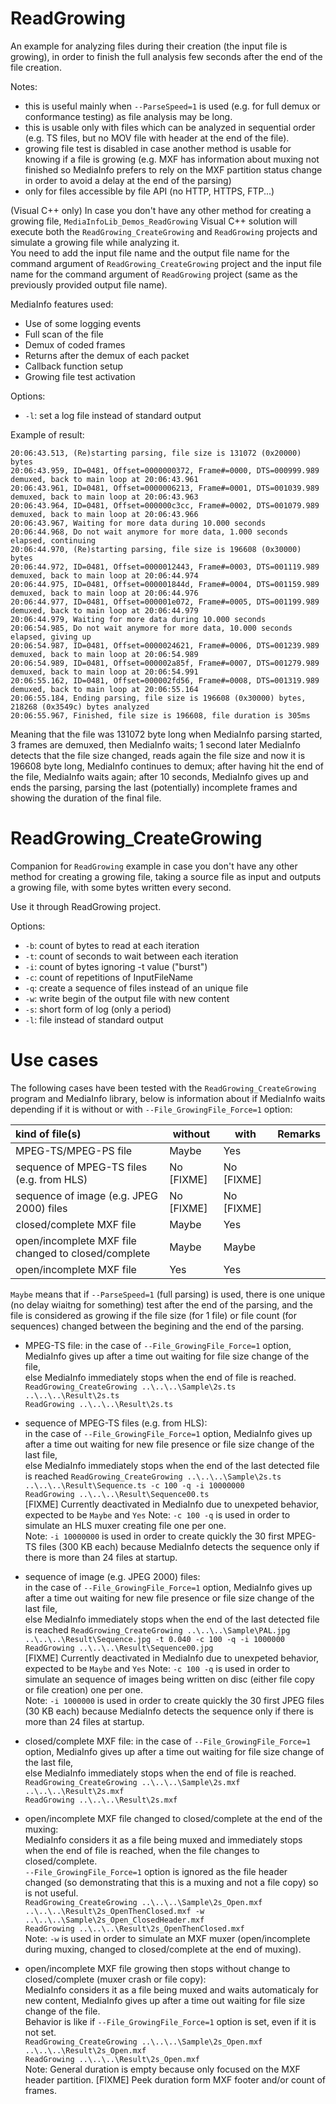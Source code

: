 # ReadGrowing

An example for analyzing files during their creation (the input file is growing), in order to finish the full analysis few seconds after the end of the file creation.  

Notes: 

- this is useful mainly when `--ParseSpeed=1` is used (e.g. for full demux or conformance testing) as file analysis may be long.
- this is usable only with files which can be analyzed in sequential order (e.g. TS files, but no MOV file with header at the end of the file).
- growing file test is disabled in case another method is usable for knowing if a file is growing (e.g. MXF has information about muxing not finished so MediaInfo prefers to rely on the MXF partition status change in order to avoid a delay at the end of the parsing)
- only for files accessible by file API (no HTTP, HTTPS, FTP...)

(Visual C++ only) In case you don't have any other method for creating a growing file, `MediaInfoLib_Demos_ReadGrowing` Visual C++ solution will execute both the `ReadGrowing_CreateGrowing` and `ReadGrowing` projects and simulate a growing file while analyzing it.  
You need to add the input file name and the output file name for the command argument of `ReadGrowing_CreateGrowing` project and the input file name for the command argument of `ReadGrowing` project (same as the previously provided output file name).  

MediaInfo features used:

- Use of some logging events
- Full scan of the file
- Demux of coded frames
- Returns after the demux of each packet
- Callback function setup
- Growing file test activation

Options:

- `-l`: set a log file instead of standard output 

Example of result:
```
20:06:43.513, (Re)starting parsing, file size is 131072 (0x20000) bytes
20:06:43.959, ID=0481, Offset=0000000372, Frame#=0000, DTS=000999.989 demuxed, back to main loop at 20:06:43.961
20:06:43.961, ID=0481, Offset=0000006213, Frame#=0001, DTS=001039.989 demuxed, back to main loop at 20:06:43.963
20:06:43.964, ID=0481, Offset=000000c3cc, Frame#=0002, DTS=001079.989 demuxed, back to main loop at 20:06:43.966
20:06:43.967, Waiting for more data during 10.000 seconds
20:06:44.968, Do not wait anymore for more data, 1.000 seconds elapsed, continuing
20:06:44.970, (Re)starting parsing, file size is 196608 (0x30000) bytes
20:06:44.972, ID=0481, Offset=0000012443, Frame#=0003, DTS=001119.989 demuxed, back to main loop at 20:06:44.974
20:06:44.975, ID=0481, Offset=000001844d, Frame#=0004, DTS=001159.989 demuxed, back to main loop at 20:06:44.976
20:06:44.977, ID=0481, Offset=000001e072, Frame#=0005, DTS=001199.989 demuxed, back to main loop at 20:06:44.979
20:06:44.979, Waiting for more data during 10.000 seconds
20:06:54.985, Do not wait anymore for more data, 10.000 seconds elapsed, giving up
20:06:54.987, ID=0481, Offset=0000024621, Frame#=0006, DTS=001239.989 demuxed, back to main loop at 20:06:54.989
20:06:54.989, ID=0481, Offset=000002a85f, Frame#=0007, DTS=001279.989 demuxed, back to main loop at 20:06:54.991
20:06:55.162, ID=0481, Offset=000002fd56, Frame#=0008, DTS=001319.989 demuxed, back to main loop at 20:06:55.164
20:06:55.184, Ending parsing, file size is 196608 (0x30000) bytes, 218268 (0x3549c) bytes analyzed
20:06:55.967, Finished, file size is 196608, file duration is 305ms

```

Meaning that the file was 131072 byte long when MediaInfo parsing started, 3 frames are demuxed, then MediaInfo waits; 1 second later MediaInfo detects that the file size changed, reads again the file size and now it is 196608 byte long, MediaInfo continues to demux; after having hit the end of the file, MediaInfo waits again; after 10 seconds, MediaInfo gives up and ends the parsing, parsing the last (potentially) incomplete frames and showing the duration of the final file.

# ReadGrowing_CreateGrowing

Companion for `ReadGrowing` example in case you don't have any other method for creating a growing file, taking a source file as input and outputs a growing file, with some bytes written every second.

Use it through ReadGrowing project.

Options:

- `-b`: count of bytes to read at each iteration 
- `-t`: count of seconds to wait between each iteration 
- `-i`: count of bytes ignoring -t value ("burst") 
- `-c`: count of repetitions of InputFileName 
- `-q`: create a sequence of files instead of an unique file
- `-w`: write begin of the output file with new content
- `-s`: short form of log (only a period) 
- `-l`: file instead of standard output 

# Use cases

The following cases have been tested with the `ReadGrowing_CreateGrowing` program and MediaInfo library, below is information about if MediaInfo waits depending if it is without or with `--File_GrowingFile_Force=1` option:

|kind of file(s)                                                | without       | with         | Remarks      
|:--------------------------------------------------------------|---------------|--------------|--------------
| MPEG-TS/MPEG-PS file                                          | Maybe         | Yes          |
| sequence of MPEG-TS files (e.g. from HLS)                     | No [FIXME]    | No [FIXME]   |
| sequence of image (e.g. JPEG 2000) files                      | No [FIXME]    | No [FIXME]   |
| closed/complete MXF file                                      | Maybe         | Yes          |
| open/incomplete MXF file changed to closed/complete           | Maybe         | Maybe        |
| open/incomplete MXF file                                      | Yes           | Yes          |

`Maybe` means that if `--ParseSpeed=1` (full parsing) is used, there is one unique (no delay wiaitng for something) test after the end of the parsing, and the file is considered as growing if the file size (for 1 file) or file count (for sequences) changed between the begining and the end of the parsing.

- MPEG-TS file:
in the case of `--File_GrowingFile_Force=1` option, MediaInfo gives up after a time out waiting for file size change of the file,  
else MediaInfo immediately stops when the end of file is reached.  
`ReadGrowing_CreateGrowing ..\..\..\Sample\2s.ts ..\..\..\Result\2s.ts`  
`ReadGrowing ..\..\..\Result\2s.ts`  

- sequence of MPEG-TS files (e.g. from HLS):  
in the case of `--File_GrowingFile_Force=1` option, MediaInfo gives up after a time out waiting for new file presence or file size change of the last file,  
else MediaInfo immediately stops when the end of the last detected file is reached
`ReadGrowing_CreateGrowing ..\..\..\Sample\2s.ts ..\..\..\Result\Sequence.ts -c 100 -q -i 10000000`  
`ReadGrowing ..\..\..\Result\Sequence00.ts`  
[FIXME] Currently deactivated in MediaInfo due to unexpeted behavior, expected to be `Maybe` and `Yes`
Note: `-c 100 -q` is used in order to simulate an HLS muxer creating file one per one.  
Note: `-i 10000000` is used in order to create quickly the 30 first MPEG-TS files (300 KB each) because MediaInfo detects the sequence only if there is more than 24 files at startup.  

- sequence of image (e.g. JPEG 2000) files:  
in the case of `--File_GrowingFile_Force=1` option, MediaInfo gives up after a time out waiting for new file presence or file size change of the last file,  
else MediaInfo immediately stops when the end of the last detected file is reached
`ReadGrowing_CreateGrowing ..\..\..\Sample\PAL.jpg ..\..\..\Result\Sequence.jpg -t 0.040 -c 100 -q -i 1000000`  
`ReadGrowing ..\..\..\Result\Sequence00.jpg`  
[FIXME] Currently deactivated in MediaInfo due to unexpeted behavior, expected to be `Maybe` and `Yes`
Note: `-c 100 -q` is used in order to simulate an sequence of images being written on disc (either file copy or file creation) one per one.  
Note: `-i 1000000` is used in order to create quickly the 30 first JPEG files (30 KB each) because MediaInfo detects the sequence only if there is more than 24 files at startup.  

- closed/complete MXF file:
in the case of `--File_GrowingFile_Force=1` option, MediaInfo gives up after a time out waiting for file size change of the last file,  
else MediaInfo immediately stops when the end of file is reached.  
`ReadGrowing_CreateGrowing ..\..\..\Sample\2s.mxf ..\..\..\Result\2s.mxf`  
`ReadGrowing ..\..\..\Result\2s.mxf`  

- open/incomplete MXF file changed to closed/complete at the end of the muxing:  
MediaInfo considers it as a file being muxed and immediately stops when the end of file is reached, when the file changes to closed/complete.  
`--File_GrowingFile_Force=1` option is ignored as the file header changed (so demonstrating that this is a muxing and not a file copy) so is not useful.  
`ReadGrowing_CreateGrowing ..\..\..\Sample\2s_Open.mxf ..\..\..\Result\2s_OpenThenClosed.mxf -w ..\..\..\Sample\2s_Open_ClosedHeader.mxf`  
`ReadGrowing ..\..\..\Result\2s_OpenThenClosed.mxf`  
Note: `-w` is used in order to simulate an MXF muxer (open/incomplete during muxing, changed to closed/complete at the end of muxing).  

- open/incomplete MXF file growing then stops without change to closed/complete (muxer crash or file copy):  
MediaInfo considers it as a file being muxed and waits automaticaly for new content, MediaInfo gives up after a time out waiting for file size change of the file.  
Behavior is like if `--File_GrowingFile_Force=1` option is set, even if it is not set.  
`ReadGrowing_CreateGrowing ..\..\..\Sample\2s_Open.mxf ..\..\..\Result\2s_Open.mxf`  
`ReadGrowing ..\..\..\Result\2s_Open.mxf`  
Note: General duration is empty because only focused on the MXF header partition. [FIXME] Peek duration form MXF footer and/or count of frames.  


